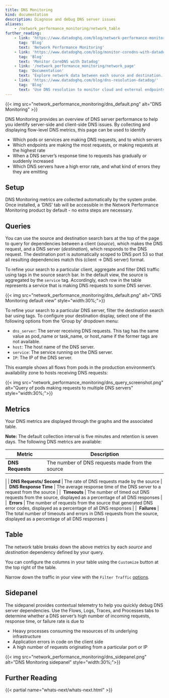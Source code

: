 ```yaml
---
title: DNS Monitoring
kind: documentation
description: Diagnose and debug DNS server issues  
aliases:
    - /network_performance_monitoring/network_table
further_reading:
    - link: 'https://www.datadoghq.com/blog/network-performance-monitoring'
      tag: 'Blog'
      text: 'Network Performance Monitoring'
    - link: 'https://www.datadoghq.com/blog/monitor-coredns-with-datadog/'
      tag: 'Blog'
      text: 'Monitor CoreDNS with Datadog'
    - link: '/network_performance_monitoring/network_page'
      tag: 'Documentation'
      text: 'Explore network data between each source and destination.'
    - link: 'https://www.datadoghq.com/blog/dns-resolution-datadog/'
      tag: 'Blog'
      text: 'Use DNS resolution to monitor cloud and external endpoints'
---
```


{{< img src="network_performance_monitoring/dns_default.png" alt="DNS Monitoring" >}}

DNS Monitoring provides an overview of DNS server performance to help you identify server-side and client-side DNS issues. By collecting and displaying flow-level DNS metrics, this page can be used to identify 
* Which pods or services are making DNS requests, and to which servers
* Which endpoints are making the most requests, or making requests at the highest rate 
* When a DNS server’s response time to requests has gradually or suddenly increased   
* Which DNS servers have a high error rate, and what kind of errors they they are emitting 

## Setup

DNS Monitoring metrics are collected automatically by the system probe. Once installed, a ‘DNS’ tab will be accessible in the Network Performance Monitoring product by default - no extra steps are necessary.

## Queries

You can use the source and destination search bars at the top of the page to query for dependencies between a client (_source_), which makes the DNS request, and a DNS server (_destination_), which responds to the DNS request. The destination port is automatically scoped to DNS port 53 so that all resulting dependencies match this (client → DNS server) format. 

To refine your search to a particular client, aggregate and filter DNS traffic using tags in the source search bar. In the default view, the source is aggregated by the `service` tag. Accordingly, each row in the table represents a service that is making DNS requests to some DNS server. 

{{< img src="network_performance_monitoring/dns_default.png" alt="DNS Monitoring default view"  style="width:30%;">}}

To refine your search to a particular DNS server, filter the destination search bar using tags. To configure your destination display, select one of the following options from the ‘Group by’ dropdown menu: 
* `dns_server`: The server receiving DNS requests. This tag has the same value as pod_name or task_name, or host_name if the former tags are not available.
* `host`: The host name of the DNS server.
* `service`: The service running on the DNS server.
* `IP`: The IP of the DNS server. 

This example shows all flows from pods in the production environment’s availability zone to hosts receiving DNS requests:

{{< img src="network_performance_monitoring/dns_query_screenshot.png" alt="Query of pods making requests to multiple DNS servers"  style="width:30%;">}}

## Metrics

Your DNS metrics are displayed through the graphs and the associated table. 

**Note:** The default collection interval is five minutes and retention is seven days.
The following DNS metrics are available:

| Metric                    |  Description                                                                                                                          |
| ------------------------- | -------------------------------------------------------------------------------------------------------------------------------------|
| **DNS Requests**          | The number of DNS requests made from the source
|
| **DNS Requests/ Second**  | The rate of DNS requests made by the source
|
|  **DNS Response Time**    | The average response time of the DNS server to a request from the source
|
|  **Timeouts**             | The number of timed out DNS requests from the source, displayed as a percentage of all DNS responses
|
|  **Errors**               | The number of requests from the source that generated DNS error codes, displayed as a percentage of all DNS responses
|
|  **Failures**             | The total number of timeouts and errors in DNS requests from the source, displayed as a percentage of all DNS responses
|

## Table

The network table breaks down the above metrics by each _source_ and _destination_ dependency defined by your query.

You can configure the columns in your table using the `Customize` button at the top right of the table.

Narrow down the traffic in your view with the `Filter Traffic` [options][1].

## Sidepanel

The sidepanel provides contextual telemetry to help you quickly debug DNS server dependencies. Use the Flows, Logs, Traces, and Processes tabs to determine whether a DNS server’s high number of incoming requests, response time, or failure rate is due to 
* Heavy processes consuming the resources of its underlying infrastructure 
* Application errors in code on the client side 
* A high number of requests originating from a particular port or IP

{{< img src="network_performance_monitoring/dns_sidepanel.png" alt="DNS Monitoring sidepanel"  style="width:30%;">}}

## Further Reading

{{< partial name="whats-next/whats-next.html" >}}

[1]: https://docs.datadoghq.com/network_performance_monitoring/network_page#table

